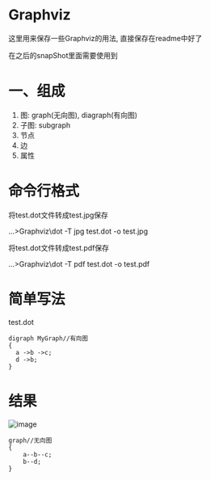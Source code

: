 # Graphviz

这里用来保存一些Graphviz的用法, 直接保存在readme中好了

在之后的snapShot里面需要使用到



# 一、组成 
1. 图: graph(无向图), diagraph(有向图)
2. 子图: subgraph
3. 节点
4. 边
5. 属性


# 命令行格式
将test.dot文件转成test.jpg保存

...>Graphviz\\dot -T jpg test.dot -o test.jpg

将test.dot文件转成test.pdf保存

...>Graphviz\\dot -T pdf test.dot -o test.pdf

# 简单写法
test.dot
```
digraph MyGraph//有向图
{
  a ->b ->c;
  d ->b;
}
```
# 结果
![image](https://user-images.githubusercontent.com/19707595/207047048-c6dfad31-b69c-4627-b33f-b19ffb70e651.jpg)


```
graph//无向图
{
	a--b--c;
	b--d;
}
```
